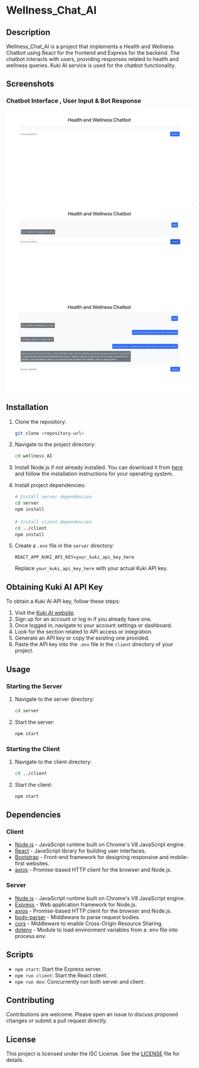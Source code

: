# Wellness_Chat_AI

## Description
Wellness_Chat_AI is a project that implements a Health and Wellness Chatbot using React for the frontend and Express for the backend. The chatbot interacts with users, providing responses related to health and wellness queries. Kuki AI service is used for the chatbot functionality.

## Screenshots
### Chatbot Interface , User Input & Bot Response 
![Chatbot Screenshot](screenshots/Screenshot1.png)
![Chatbot Screenshot](screenshots/Screenshot2.png)
![Chatbot Screenshot](screenshots/Screenshot3.png)

## Installation
1. Clone the repository:
    ```sh
    git clone <repository-url>
    ```
2. Navigate to the project directory:
    ```sh
    cd wellness_AI
    ```
3. Install Node.js if not already installed. You can download it from [here](https://nodejs.org/en/download/) and follow the installation instructions for your operating system.

4. Install project dependencies:
    ```sh
    # Install server dependencies
    cd server
    npm install

    # Install client dependencies
    cd ../client
    npm install
    ```
   
5. Create a `.env` file in the `server` directory:
    ```
    REACT_APP_KUKI_API_KEY=your_kuki_api_key_here
    ```
    Replace `your_kuki_api_key_here` with your actual Kuki API key.

## Obtaining Kuki AI API Key
To obtain a Kuki AI API key, follow these steps:
1. Visit the [Kuki AI website](https://kuki.ai/).
2. Sign up for an account or log in if you already have one.
3. Once logged in, navigate to your account settings or dashboard.
4. Look for the section related to API access or integration.
5. Generate an API key or copy the existing one provided.
6. Paste the API key into the `.env` file in the `client` directory of your project.

## Usage
### Starting the Server
1. Navigate to the server directory:
    ```sh
    cd server
    ```
2. Start the server:
    ```sh
    npm start
    ```

### Starting the Client
1. Navigate to the client directory:
    ```sh
    cd ../client
    ```
2. Start the client:
    ```sh
    npm start
    ```

## Dependencies
### Client
- [Node.js](https://nodejs.org/) - JavaScript runtime built on Chrome's V8 JavaScript engine.
- [React](https://reactjs.org/) - JavaScript library for building user interfaces.
- [Bootstrap](https://getbootstrap.com/) - Front-end framework for designing responsive and mobile-first websites.
- [axios](https://github.com/axios/axios) - Promise-based HTTP client for the browser and Node.js.

### Server
- [Node.js](https://nodejs.org/) - JavaScript runtime built on Chrome's V8 JavaScript engine.
- [Express](https://expressjs.com/) - Web application framework for Node.js.
- [axios](https://github.com/axios/axios) - Promise-based HTTP client for the browser and Node.js.
- [body-parser](https://www.npmjs.com/package/body-parser) - Middleware to parse request bodies.
- [cors](https://github.com/expressjs/cors) - Middleware to enable Cross-Origin Resource Sharing.
- [dotenv](https://github.com/motdotla/dotenv) - Module to load environment variables from a .env file into process.env.

## Scripts
- `npm start`: Start the Express server.
- `npm run client`: Start the React client.
- `npm run dev`: Concurrently run both server and client.

## Contributing
Contributions are welcome. Please open an issue to discuss proposed changes or submit a pull request directly.

## License
This project is licensed under the ISC License. See the [LICENSE](LICENSE) file for details.

